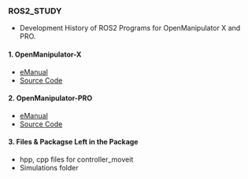 ### ROS2_STUDY

- Development History of ROS2 Programs for OpenManipulator X and PRO.

#### 1. OpenManipulator-X 
- [eManual](http://emanual.robotis.com/docs/en/platform/openmanipulator_x/ros2_setup/#ros-setup)
- [Source Code](https://github.com/ROBOTIS-GIT/open_manipulator/tree/ros2)

#### 2. OpenManipulator-PRO
- [eManual](http://emanual.robotis.com/docs/en/platform/openmanipulator_pro/ros2_setup/#ros-setup)
- [Source Code](https://github.com/ROBOTIS-GIT/open_manipulator_pro/tree/ros2)

#### 3. Files & Packagse Left in the Package
- hpp, cpp files for controller_moveit
- Simulations folder